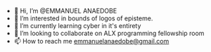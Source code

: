 - 👋 Hi, I’m @EMMANUEL ANAEDOBE
- 👀 I’m interested in bounds of logos of episteme.
- 🌱 I’m currently learning cyber in it's entirety
- 💞️ I’m looking to collaborate on ALX programming fellowship room
- 📫 How to reach me emmanuelanaedobe@gmail.com

<!---
EMMANUEL-ALX/EMMANUEL-ALX is a ✨ special ✨ repository because its `README.md` (this file) appears on your GitHub profile.
You can click the Preview link to take a look at your changes.
--->
